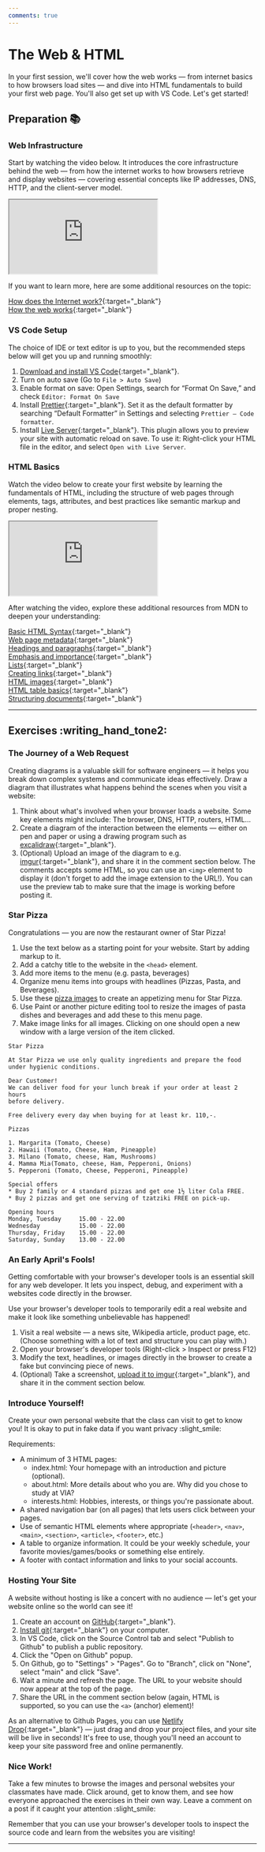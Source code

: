 ```yaml
---
comments: true
---
```


# The Web & HTML

In your first session, we'll cover how the web works — from internet basics to how browsers load sites — and dive into HTML fundamentals to build your first web page. You'll also get set up with VS Code. Let's get started!

## Preparation :books:

### Web Infrastructure

Start by watching the video below. It introduces the core infrastructure behind the web — from how the internet works to how browsers retrieve and display websites — covering essential concepts like IP addresses, DNS, HTTP, and the client-server model.

<iframe class="video" src="https://drive.google.com/file/d/1yZIrnc5s_JVPRzkFlq5-Nsv4iGTZjnDu/preview" allow="autoplay" allowfullscreen></iframe>

If you want to learn more, here are some additional resources on the topic:

[How does the Internet work?](https://developer.mozilla.org/en-US/docs/Learn_web_development/Howto/Web_mechanics/How_does_the_Internet_work){:target="\_blank"} <br>
[How the web works](https://developer.mozilla.org/en-US/docs/Learn_web_development/Getting_started/Web_standards/How_the_web_works){:target="\_blank"} <br>

### VS Code Setup

The choice of IDE or text editor is up to you, but the recommended steps below will get you up and running smoothly:

1. [Download and install VS Code](https://code.visualstudio.com){:target="\_blank"}.
2. Turn on auto save (Go to `File > Auto Save`)
3. Enable format on save: Open Settings, search for “Format On Save,” and check `Editor: Format On Save`
4. Install [Prettier](https://marketplace.visualstudio.com/items?itemName=esbenp.prettier-vscode){:target="\_blank"}. Set it as the default formatter by searching “Default Formatter” in Settings and selecting `Prettier — Code formatter`.
5. Install [Live Server](https://marketplace.visualstudio.com/items?itemName=ritwickdey.LiveServer){:target="\_blank"}. This plugin allows you to preview your site with automatic reload on save. To use it: Right-click your HTML file in the editor, and select `Open with Live Server`.

### HTML Basics

Watch the video below to create your first website by learning the fundamentals of HTML, including the structure of web pages through elements, tags, attributes, and best practices like semantic markup and proper nesting.

<iframe class="video" src="https://drive.google.com/file/d/1e__FNnjDuzckCgq9r8XrH_77ksOMImC5/preview" allow="autoplay" allowfullscreen></iframe>

After watching the video, explore these additional resources from MDN to deepen your understanding:

[Basic HTML Syntax](https://developer.mozilla.org/en-US/docs/Learn_web_development/Core/Structuring_content/Basic_HTML_syntax){:target="\_blank"} <br>
[Web page metadata](https://developer.mozilla.org/en-US/docs/Learn_web_development/Core/Structuring_content/Webpage_metadata){:target="\_blank"} <br>
[Headings and paragraphs](https://developer.mozilla.org/en-US/docs/Learn_web_development/Core/Structuring_content/Headings_and_paragraphs){:target="\_blank"} <br>
[Emphasis and importance](https://developer.mozilla.org/en-US/docs/Learn_web_development/Core/Structuring_content/Emphasis_and_importance){:target="\_blank"} <br>
[Lists](https://developer.mozilla.org/en-US/docs/Learn_web_development/Core/Structuring_content/Lists){:target="\_blank"} <br>
[Creating links](https://developer.mozilla.org/en-US/docs/Learn_web_development/Core/Structuring_content/Creating_links){:target="\_blank"} <br>
[HTML images](https://developer.mozilla.org/en-US/docs/Learn_web_development/Core/Structuring_content/HTML_images){:target="\_blank"} <br>
[HTML table basics](https://developer.mozilla.org/en-US/docs/Learn_web_development/Core/Structuring_content/HTML_table_basics){:target="\_blank"} <br>
[Structuring documents](https://developer.mozilla.org/en-US/docs/Learn_web_development/Core/Structuring_content/Structuring_documents){:target="\_blank"} <br>

---

## Exercises :writing_hand_tone2:


### The Journey of a Web Request

Creating diagrams is a valuable skill for software engineers — it helps you break down complex systems and communicate ideas effectively. Draw a diagram that illustrates what happens behind the scenes when you visit a website:

1. Think about what's involved when your browser loads a website. Some key elements might include: The browser, DNS, HTTP, routers, HTML...
2. Create a diagram of the interaction between the elements — either on pen and paper or using a drawing program such as [excalidraw](https://excalidraw.com/){:target="\_blank"}.
3. (Optional) Upload an image of the diagram to e.g. [imgur](https://imgur.com/upload){:target="\_blank"}, and share it in the comment section below. The comments accepts some HTML, so you can use an `<img>` element to display it (don't forget to add the image extension to the URL!). You can use the preview tab to make sure that the image is working before posting it.

### Star Pizza

Congratulations — you are now the restaurant owner of Star Pizza!

1. Use the text below as a starting point for your website. Start by adding markup to it.
2. Add a catchy title to the website in the `<head>` element.
3. Add more items to the menu (e.g. pasta, beverages)
4. Organize menu items into groups with headlines (Pizzas, Pasta, and Beverages).
5. Use these [pizza images](https://github.com/KasperKnop/WEB1/raw/refs/heads/main/resources/star-pizza-images.zip) to create an appetizing menu for Star Pizza.
6. Use Paint or another picture editing tool to resize the images of pasta dishes and beverages and add these to this menu page.
7. Make image links for all images. Clicking on one should open a new window with a large version of the item clicked.

```
Star Pizza

At Star Pizza we use only quality ingredients and prepare the food
under hygienic conditions.

Dear Customer!
We can deliver food for your lunch break if your order at least 2 hours
before delivery.

Free delivery every day when buying for at least kr. 110,-.

Pizzas

1. Margarita (Tomato, Cheese)
2. Hawaii (Tomato, Cheese, Ham, Pineapple)
3. Milano (Tomato, cheese, Ham, Mushrooms)
4. Mamma Mia(Tomato, cheese, Ham, Pepperoni, Onions)
5. Pepperoni (Tomato, Cheese, Pepperoni, Pineapple)

Special offers
* Buy 2 family or 4 standard pizzas and get one 1½ liter Cola FREE.
* Buy 2 pizzas and get one serving of tzatziki FREE on pick-up.

Opening hours
Monday, Tuesday     15.00 - 22.00
Wednesday           15.00 - 22.00
Thursday, Friday    15.00 - 22.00
Saturday, Sunday    13.00 - 22.00
```

### An Early April's Fools!

Getting comfortable with your browser's developer tools is an essential skill for any web developer. It lets you inspect, debug, and experiment with a websites code directly in the browser.

Use your browser's developer tools to temporarily edit a real website and make it look like something unbelievable has happened!

1. Visit a real website — a news site, Wikipedia article, product page, etc. (Choose something with a lot of text and structure you can play with.)
2. Open your browser's developer tools (Right-click > Inspect or press F12)
3. Modify the text, headlines, or images directly in the browser to create a fake but convincing piece of news.
4. (Optional) Take a screenshot, [upload it to imgur](https://imgur.com/upload){:target="\_blank"}, and share it in the comment section below.

### Introduce Yourself!

Create your own personal website that the class can visit to get to know you!  It is okay to put in fake data if you want privacy :slight_smile:

Requirements:

-   A minimum of 3 HTML pages:
    -   index.html: Your homepage with an introduction and picture (optional).
    -   about.html: More details about who you are. Why did you chose to study at VIA?
    -   interests.html: Hobbies, interests, or things you're passionate about.
-   A shared navigation bar (on all pages) that lets users click between your pages.
-   Use of semantic HTML elements where appropriate (`<header>`, `<nav>`, `<main>`, `<section>`, `<article>`, `<footer>`, etc.)
-   A table to organize information. It could be your weekly schedule, your favorite movies/games/books or something else entirely.
-   A footer with contact information and links to your social accounts.

### Hosting Your Site

A website without hosting is like a concert with no audience — let's get your website online so the world can see it!

1. Create an account on [GitHub](https://github.com/signup){:target="\_blank"}.
2. [Install git](https://git-scm.com/downloads){:target="\_blank"} on your computer.
3. In VS Code, click on the Source Control tab and select "Publish to Github" to publish a public repository.
4. Click the "Open on Github" popup.
5. On Github, go to "Settings" > "Pages". Go to "Branch", click on "None", select "main" and click "Save".
5. Wait a minute and refresh the page. The URL to your website should now appear at the top of the page.
7. Share the URL in the comment section below (again, HTML is supported, so you can use the `<a>` (anchor) element)!

As an alternative to Github Pages, you can use [Netlify Drop](https://app.netlify.com/drop){:target="\_blank"} — just drag and drop your project files, and your site will be live in seconds! It's free to use, though you'll need an account to keep your site password free and online permanently.

### Nice Work!

Take a few minutes to browse the images and personal websites your classmates have made. Click around, get to know them, and see how everyone approached the exercises in their own way. Leave a comment on a post if it caught your attention :slight_smile:

Remember that you can use your browser's developer tools to inspect the source code and learn from the websites you are visiting!

---
